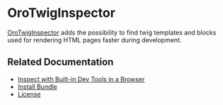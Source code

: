 <a id="bundle-docs-platform-twig-inspector-bundle"></a>

# OroTwigInspector

<a href="https://github.com/oroinc/twig-inspector" target="_blank">OroTwigInspector</a> adds the possibility to find twig templates and blocks used for rendering HTML pages faster during development.

## Related Documentation

* <a href="https://github.com/oroinc/twig-inspector/blob/master/Bundle/Resources/doc/usage.md#inspect-with-built-in-dev-tools-in-a-browser" target="_blank">Inspect with Built-in Dev Tools in a Browser</a>
* <a href="https://github.com/oroinc/twig-inspector/blob/master/Bundle/Resources/doc/installation.md" target="_blank">Install Bundle</a>
* <a href="https://github.com/oroinc/twig-inspector/blob/master/LICENSE" target="_blank">License</a>

<!-- Frontend -->
